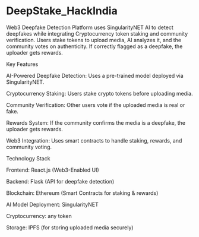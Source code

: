 # DeepStake_HackIndia
Web3 Deepfake Detection Platform uses SingularityNET AI to detect deepfakes while integrating Cryptocurrency token staking and community verification. Users stake tokens to upload media, AI analyzes it, and the community votes on authenticity. If correctly flagged as a deepfake, the uploader gets rewards. 

Key Features

AI-Powered Deepfake Detection: Uses a pre-trained model deployed via SingularityNET.

Cryptocurrency Staking: Users stake crypto tokens before uploading media.

Community Verification: Other users vote if the uploaded media is real or fake.

Rewards System: If the community confirms the media is a deepfake, the uploader gets rewards.

Web3 Integration: Uses smart contracts to handle staking, rewards, and community voting.

Technology Stack

Frontend: React.js (Web3-Enabled UI)

Backend: Flask (API for deepfake detection)

Blockchain: Ethereum (Smart Contracts for staking & rewards)

AI Model Deployment: SingularityNET

Cryptocurrency:  any token

Storage: IPFS (for storing uploaded media securely)
